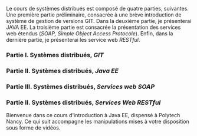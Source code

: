 Le cours de systèmes distribués est composé de quatre parties, suivantes. Une première partie préliminaire, consacrée à une brève introduction de système de gestion de versions GIT. Dans la deuxième partie, je présenterai JAVA EE. La troisième partie est consacrée la présentation des services web étendus (*SOAP, Simple Object Access Protocole*). Enfin, dans la dernière partie, je présenterai les service web *RESTful*.

### Partie I. Systèmes distribués, *GIT*

### Partie II. Systèmes distribués, *Java EE* 

### Partie III. Systèmes distribués, *Services web SOAP*

### Partie II. Systèmes distribués, *Services Web RESTful*

Bienvenue dans ce cours d'introduction à Java EE, dispensé à Polytech Nancy. Ce qui suit accompagne les manipulations mises à votre disposition sous forme de vidéos.  



